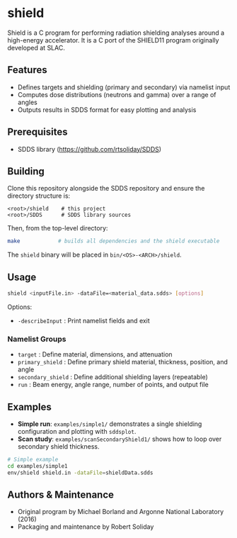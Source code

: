 # shield

Shield is a C program for performing radiation shielding analyses around a high-energy accelerator. It is a C port of the SHIELD11 program originally developed at SLAC.

## Features

- Defines targets and shielding (primary and secondary) via namelist input
- Computes dose distributions (neutrons and gamma) over a range of angles
- Outputs results in SDDS format for easy plotting and analysis

## Prerequisites

- SDDS library (https://github.com/rtsoliday/SDDS)

## Building

Clone this repository alongside the SDDS repository and ensure the directory structure is:

```
<root>/shield    # this project
<root>/SDDS      # SDDS library sources
```

Then, from the top-level directory:

```bash
make            # builds all dependencies and the shield executable
```

The `shield` binary will be placed in `bin/<OS>-<ARCH>/shield`.

## Usage

```bash
shield <inputFile.in> -dataFile=<material_data.sdds> [options]
```

Options:
- `-describeInput` : Print namelist fields and exit

### Namelist Groups

- `target`           : Define material, dimensions, and attenuation
- `primary_shield`   : Define primary shield material, thickness, position, and angle
- `secondary_shield` : Define additional shielding layers (repeatable)
- `run`              : Beam energy, angle range, number of points, and output file

## Examples

- **Simple run**: `examples/simple1/` demonstrates a single shielding configuration and plotting with `sddsplot`.
- **Scan study**: `examples/scanSecondaryShield1/` shows how to loop over secondary shield thickness.

```bash
# Simple example
cd examples/simple1
env/shield shield.in -dataFile=shieldData.sdds
```

## Authors & Maintenance

- Original program by Michael Borland and Argonne National Laboratory (2016)
- Packaging and maintenance by Robert Soliday
